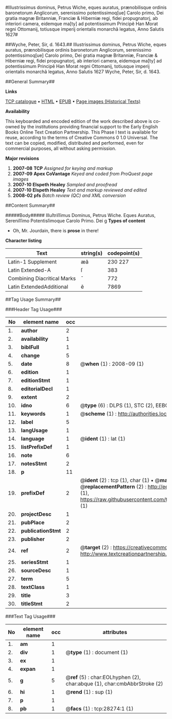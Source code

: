 #Illustrissimus dominus, Petrus Wiche, eques auratus, prænobilisque ordinis baronetorum Anglicorum, serenissimo potentissimoq[ue]  Carolo primo, Dei gratia magnæ Britanniæ, Franciæ & Hiberniæ regi, fidei propugnatorj, ab interiori camera, eidemque ma[ty] ad potentissimum Principẽ Han Morat regni Ottomanij, totiusque imperij orientalis monarchã legatus, Anno Salutis 1627#

##Wyche, Peter, Sir, d. 1643.##
Illustrissimus dominus, Petrus Wiche, eques auratus, prænobilisque ordinis baronetorum Anglicorum, serenissimo potentissimoq[ue]  Carolo primo, Dei gratia magnæ Britanniæ, Franciæ & Hiberniæ regi, fidei propugnatorj, ab interiori camera, eidemque ma[ty] ad potentissimum Principẽ Han Morat regni Ottomanij, totiusque imperij orientalis monarchã legatus, Anno Salutis 1627
Wyche, Peter, Sir, d. 1643.

##General Summary##

**Links**

[TCP catalogue](http://www.ota.ox.ac.uk/tcp/)  • 
[HTML](http://tei.it.ox.ac.uk/tcp/Texts-HTML/free/A15/A15796.html)  • 
[EPUB](http://tei.it.ox.ac.uk/tcp/Texts-EPUB/free/A15/A15796.epub) • 
[Page images (Historical Texts)](https://data.historicaltexts.jisc.ac.uk/view?pubId=eebo-33143178e&pageId=eebo-33143178e-28274-1)

**Availability**

This keyboarded and encoded edition of the
	       work described above is co-owned by the institutions
	       providing financial support to the Early English Books
	       Online Text Creation Partnership. This Phase I text is
	       available for reuse, according to the terms of Creative
	       Commons 0 1.0 Universal. The text can be copied,
	       modified, distributed and performed, even for
	       commercial purposes, all without asking permission.

**Major revisions**

1. __2007-08__ __TCP__ *Assigned for keying and markup*
1. __2007-09__ __Apex CoVantage__ *Keyed and coded from ProQuest page images*
1. __2007-10__ __Elspeth Healey__ *Sampled and proofread*
1. __2007-10__ __Elspeth Healey__ *Text and markup reviewed and edited*
1. __2008-02__ __pfs__ *Batch review (QC) and XML conversion*

##Content Summary##

#####Body#####
Illuſtriſſimus Dominus, Petrus Wiche. Eques Auratus, Sereniſſimo Potentisſimoque Carolo Primo. Dei g
**Types of content**

  * Oh, Mr. Jourdain, there is **prose** in there!

**Character listing**


|Text|string(s)|codepoint(s)|
|---|---|---|
|Latin-1 Supplement|æã|230 227|
|Latin Extended-A|ſ|383|
|Combining             Diacritical Marks|̄|772|
|Latin ExtendedAdditional|ẽ|7869|

##Tag Usage Summary##

###Header Tag Usage###

|No|element name|occ|attributes|
|---|---|---|---|
|1.|__author__|2||
|2.|__availability__|1||
|3.|__biblFull__|1||
|4.|__change__|5||
|5.|__date__|8| @__when__ (1) : 2008-09 (1)|
|6.|__edition__|1||
|7.|__editionStmt__|1||
|8.|__editorialDecl__|1||
|9.|__extent__|2||
|10.|__idno__|6| @__type__ (6) : DLPS (1), STC (2), EEBO-CITATION (1), OCLC (1), VID (1)|
|11.|__keywords__|1| @__scheme__ (1) : http://authorities.loc.gov/ (1)|
|12.|__label__|5||
|13.|__langUsage__|1||
|14.|__language__|1| @__ident__ (1) : lat (1)|
|15.|__listPrefixDef__|1||
|16.|__note__|6||
|17.|__notesStmt__|2||
|18.|__p__|11||
|19.|__prefixDef__|2| @__ident__ (2) : tcp (1), char (1)  •  @__matchPattern__ (2) : ([0-9\-]+):([0-9IVX]+) (1), (.+) (1)  •  @__replacementPattern__ (2) : http://eebo.chadwyck.com/downloadtiff?vid=$1&page=$2 (1), https://raw.githubusercontent.com/textcreationpartnership/Texts/master/tcpchars.xml#$1 (1)|
|20.|__projectDesc__|1||
|21.|__pubPlace__|2||
|22.|__publicationStmt__|2||
|23.|__publisher__|2||
|24.|__ref__|2| @__target__ (2) : https://creativecommons.org/publicdomain/zero/1.0/ (1), http://www.textcreationpartnership.org/docs/. (1)|
|25.|__seriesStmt__|1||
|26.|__sourceDesc__|1||
|27.|__term__|5||
|28.|__textClass__|1||
|29.|__title__|3||
|30.|__titleStmt__|2||


###Text Tag Usage###

|No|element name|occ|attributes|
|---|---|---|---|
|1.|__am__|1||
|2.|__div__|1| @__type__ (1) : document (1)|
|3.|__ex__|1||
|4.|__expan__|1||
|5.|__g__|5| @__ref__ (5) : char:EOLhyphen (2), char:abque (1), char:cmbAbbrStroke (2)|
|6.|__hi__|1| @__rend__ (1) : sup (1)|
|7.|__p__|1||
|8.|__pb__|1| @__facs__ (1) : tcp:28274:1 (1)|
